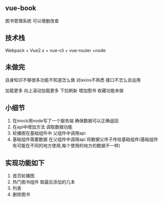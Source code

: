 ## vue-book
图书管理系统 可以增删改查

## 技术栈
Webpack + Vue2.x + vue-cli + vue-router +node

## 未做完
自身知识不够很多功能不知道怎么做 对axios不熟悉 接口不怎么会运用 

加载更多 向上滚动加载更多 下拉刷新 增加图书 收藏功能未做


## 小细节
1. 在mock用node写了一个服务端 确保数据可以正确返回
2. 在api中增加方法 调取数据功能
3. 轮播图在基础组件中 父组件中调用api
4. 基础组件需要数据 在父组件中调用api 将数据父传子传给基础组件(基础组件有可能在不同的地方使用,每个使用的地方的数据不一样)
 
## 实现功能如下
1. 首页轮播图
2. 热门图书组件 取最后添加的几本
3. 列表
4. 删除图书
